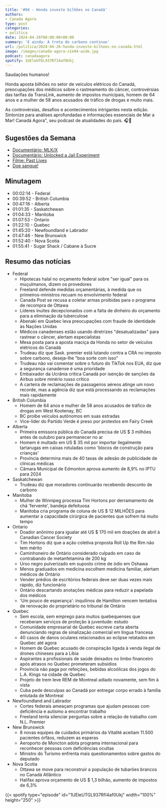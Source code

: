 ```yaml
---
title: '#94 - Honda investe bilhões no Canadá'
authors:
- Canada Agora
type: post
categories:
- politica
date: 2024-04-26T00:00:00+00:00
summary: 'E ainda: A treta do carbono continue'
url: /politica/2024-04-26-honda-investe-bilhoes-no-canada.html
image: /images/canada-agora-s1e94-wide.jpg
podcast: canadaagora
spotify: 1UEleUTGL937RfI4af0Ukj
---
```


Saudações humanos!

Honda aposta bilhões no setor de veículos elétricos do Canadá, preocupações dos médicos sobre
o rastreamento do câncer, controvérsias das tarifas da TransLink, aumento de impostos municipais,
homem de 64 anos e a mulher de 58 anos acusados de tráfico de drogas e muito mais.

As controvérsias, desafios e acontecimentos intrigantes nesta edição. Sintonize para análises
aprofundadas e informações essenciais de Mar a Mar! Canadá Agora", seu podcast de atualidades
do país. 🎧📰

## Sugestões da Semana
- [Documentário: MLK/X](https://www.imdb.com/title/tt13623152/)
- [Documentário: Unlocked a Jail Experiment](https://www.imdb.com/title/tt31722999/)
- [Filme: Past Lives](https://www.imdb.com/title/tt13238346/)
- [Doe sangue!](https://blood.ca)

## Minutagem
- 00:02:14 - Federal
- 00:39:52 - British Columbia
- 00:47:16 - Alberta
- 01:01:35 - Saskatchewan
- 01:04:33 - Manitoba
- 01:07:53 - Ontario
- 01:22:10 - Quebec
- 01:45:20 - Newfoundland e Labrador
- 01:47:46 - New Brunswick
- 01:52:40 - Nova Scotia
- 01:55:41 - Sugar Shack / Cabane à Sucre

## Resumo das notícias
- Federal
  - Hipotecas halal no orçamento federal sobre "ser igual" para os muçulmanos, dizem os provedores
  - Freeland defende medidas orçamentárias, à medida que os primeiros-ministros recuam no envolvimento federal
  - Canada Post se recusa a coletar armas proibidas para o programa de recompra de Ottawa
  - Líderes inuítes decepcionados com a falta de dinheiro do orçamento para a eliminação da tuberculose
  - Abenaki em Quebec leva preocupações com fraude de identidade às Nações Unidas
  - Médicos canadenses estão usando diretrizes "desatualizadas" para rastrear o câncer, alertam especialistas
  - Mesa posta para a aposta maciça da Honda no setor de veículos elétricos do Canadá
  - Trudeau diz que Sask. premier está lutando contra a CRA no imposto sobre carbono, deseja-lhe "boa sorte com isso"
  - Trudeau não vai comentar sobre o futuro do TikTok nos EUA, diz que a segurança canadense é uma prioridade
  - Embaixador da Ucrânia critica Canadá por isenção de sanções da Airbus sobre minério russo crítico
  - A carteira de reclamações de passageiros aéreos atinge um novo recorde, mas a agência diz que está processando as reclamações mais rapidamente
- British Columbia
  - Homem de 64 anos e mulher de 58 anos acusados de tráfico de drogas em West Kootenay, BC
  - BC proíbe veículos autônomos em suas estradas
  - Vice-líder do Partido Verde é preso por protestos em Fairy Creek
- Alberta
  - Primeira emissora pública do Canadá precisa de US $ 3 milhões antes de outubro para permanecer no ar
  - Homem é multado em US $ 35 mil por importar ilegalmente tartarugas em caixas rotuladas como 'blocos de construção para crianças'
  - Província determina mais de 40 taxas de adesão de publicidade de clínicas médicas
  - Câmara Municipal de Edmonton aprova aumento de 8,9% no IPTU para 2024
- Saskatchewan
  - Trudeau diz que moradores continuarão recebendo desconto de carbono
- Manitoba
  - Mulher de Winnipeg processa Tim Hortons por derramamento de chá 'fervente', bandeja defeituosa
  - Manitoba cria programa de coluna de US $ 12 MILHÕES para aumentar a capacidade cirúrgica de pacientes que sofrem há muito tempo
- Ontario
  - Doador anônimo para igualar até US $ 170 mil em doações de abril à Canadian Cancer Society
  - Tim Hortons diz que a ação coletiva proposta Roll Up the Rim não tem mérito
  - Caminhoneiro de Ontário considerado culpado em caso de contrabando de metanfetamina de 200 kg
  - Urso negro pulverizado em suposto crime de ódio em Oshawa
  - Menos graduados em medicina escolhem medicina familiar, alertam médicos de Ontário
  - Vender prédios de escritórios federais deve ser duas vezes mais rápido, diz funcionário
  - Ontário descartando anotações médicas para reduzir a papelada dos médicos
  - 'Um pouco de esperança': inquilinos de Hamilton vencem tentativa de renovação do proprietário no tribunal de Ontário
- Quebec
  - Sem escola, sem emprego para muitos quebequenses que receberam serviços de proteção à juventude: estudo
  - Comunidade empresarial de Quebec escreve carta aberta denunciando regras de sinalização comercial em língua francesa
  - 40 casos de danos oculares relacionados ao eclipse relatados em Quebec até agora
  - Homem de Quebec acusado de conspiração ligada à venda ilegal de drones chineses para a Líbia
  - Aspirantes a profissionais de saúde deixados no limbo financeiro após atrasos no Quebec prometeram subsídios
  - Província não paga por refeições, bebidas alcoólicas dos jogos do L.A. Kings na cidade de Quebec
  - Projeto de trem leve REM de Montreal adiado novamente, sem fim à vista
  - Cuba pede desculpas ao Canadá por entregar corpo errado à família enlutada de Montreal
- Newfoundland and Labrador
  - Cortes federais ameaçam programas que ajudam pessoas com deficiência e autismo a encontrar trabalho
  - Freeland tenta silenciar perguntas sobre a relação de trabalho com N.L. Premier
- New Brunswick
  - 8 novas equipes de cuidados primários da Vitalité aceitam 11.500 pacientes órfãos, reduzem as esperas
  - Aeroporto de Moncton adota programa internacional para reconhecer pessoas com deficiências ocultas
  - Ministro do Turismo enfrenta mais questionamentos sobre gastos do deputado
- Nova Scotia
  - Ottawa se move para reconstruir a população de tubarões brancos no Canadá Atlântico
  - Halifax aprova orçamento de US $ 1,3 bilhão, aumento de impostos de 6,3%

{{< spotify type="episode" id="1UEleUTGL937RfI4af0Ukj" width="100%" height="250" >}}

